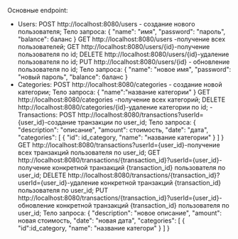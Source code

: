 Основные endpoint:
- Users:
POST http://localhost:8080/users - создание нового пользователя;
Тело запроса:
{
    "name": "имя",
    "password": "пароль",
    "balance": баланс
}
GET http://localhost:8080/users -получение всех пользователей;
GET http://localhost:8080/users/{id}-получение пользователя по id;
DELETE http://localhost:8080/users/{id}-удаление пользователя по id;
PUT http://localhost:8080/users/{id} - обновление пользователя по id;
Тело запроса:
{
    "name": "новое имя",
    "password": "новый пароль",
    "balance": баланс
}
- Categories:
POST http://localhost:8080/categories - создание новой категории;
Тело запроса:
{
    "name":"название категории"
}
GET http://localhost:8080/categories -получение всех категорий;
DELETE http://localhost:8080/categories/{id}-удаление категории по id;
-Transactions:
POST http://localhost:8080/transactions?userId={user_id}-создание транзакции по user_id;
Тело запроса:
{
    "description": "описание",
    "amount": стоимость,
    "date": "дата",
    "categories": [
        {
            "id": id_category,
            "name": "название категории"
     }
    ]
}
GET http://localhost:8080/transactions?userId={user_id}-получение всех транзакций пользователя по user_id;
GET http://localhost:8080/transactions/{transaction_id}?userId={user_id}-получение конкретной транзакций {transaction_id} пользователя по user_id;
DELETE http://localhost:8080/transactions/{transaction_id}?userId={user_id}-удаление конкретной транзакций {transaction_id} пользователя по user_id;
PUT http://localhost:8080/transactions/{transaction_id}?userId={user_id}-обновление конкретной транзакций {transaction_id} пользователя по user_id;
Тело запроса:
{
    "description": "новое описание",
    "amount": новая стоимость,
    "date": "новая дата",
    "categories": [
        {
            "id":id_category,
            "name": "название категори"
        }
    ]
}
